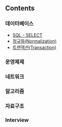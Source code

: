 ## Contents

### 데이터베이스

- <a href='https://github.com/younhwan97/ready-for-tech-interview/blob/main/database/sql-select.md'>SQL - SELECT</a>
- <a href='https://github.com/younhwan97/ready-for-tech-interview/blob/main/database/normalization.md'>정규화(Normalization)</a>
- <a href='https://github.com/younhwan97/ready-for-tech-interview/blob/main/database/transaction.md'>트랜잭션(Transaction)</a>

### 운영체제

### 네트워크

### 알고리즘

### 자료구조

### Interview